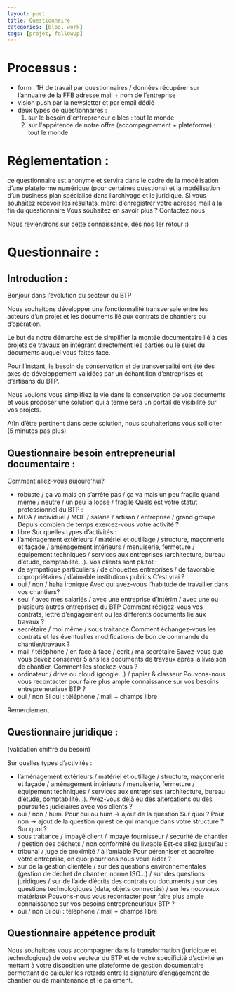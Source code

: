 ```yaml
---
layout: post
title: Questionnaire
categories: [blog, work]
tags: [projet, followup]
--- 
```

# Processus :

- form : 1H de travail par questionnaires / données récupérer sur l’annuaire de la FFB adresse mail + nom de l’entreprise 
- vision push par la newsletter et par email dédié
- deux types de questionnaires : 
	1. sur le besoin d'entrepreneur cibles : tout le monde
	2. sur l'appétence de notre offre (accompagnement + plateforme) : tout le monde


<!-- readmore -->

# Réglementation :

 ce questionnaire est anonyme et servira dans le cadre de la modélisation d’une plateforme numérique (pour certaines questions) et la modélisation d’un business plan spécialisé dans l’archivage et le juridique.
 Si vous souhaitez recevoir les résultats, merci d’enregistrer votre adresse mail à la fin du questionnaire
 Vous souhaitez en savoir plus ? Contactez nous

Nous reviendrons sur cette connaissance, dés nos 1er retour :)

# Questionnaire :

## Introduction :

Bonjour dans l’évolution du secteur du BTP 

Nous souhaitons développer une fonctionnalité transversale entre les acteurs d’un projet et les documents lié aux contrats de chantiers ou d’opération.

Le but de notre démarche est de simplifier la montée documentaire lié à des projets de travaux en intégrant directement les parties ou le sujet du documents  auquel vous faites face. 

Pour l’instant, le besoin de conservation et de transversalité ont été des axes de développement validées par un échantillon d’entreprises et d’artisans du BTP.

Nous voulons vous simplifiez la vie dans la conservation de vos documents et vous proposer une solution qui à terme sera un portail de visibilité sur vos projets.

Afin d’être pertinent dans cette solution, nous souhaiterions vous solliciter (5 minutes pas plus) 


## Questionnaire besoin entrepreneurial documentaire : 

Comment allez-vous aujourd’hui? 
- robuste / ça va mais on s’arrête pas / ça va mais un peu fragile quand même / neutre / un peu la loose / fragile
Quels est votre statut professionnel du BTP : 
- MOA / individuel / MOE / salarié / artisan / entreprise / grand groupe 
Depuis combien de temps exercez-vous votre activité ?
- libre
Sur quelles types d’activités :
- l’aménagement extérieurs / matériel et outillage / structure, maçonnerie et façade / aménagement intérieurs / menuiserie, fermeture / équipement techniques / services aux entreprises (architecture, bureau d’étude, comptabilité…).
Vos clients sont plutôt :
- de sympatique particuliers / de chouettes entreprises / de favorable copropriétaires / d’aimable institutions publics
C’est vrai ? 
- oui / non / haha ironique
Avec qui avez-vous l’habitude de travailler dans vos chantiers?
- seul / avec mes salariés / avec une entreprise d’intérim / avec une ou plusieurs autres entreprises du BTP 
Comment rédigez-vous vos contrats, lettre d’engagement ou les différents documents lié aux travaux ?
- secrétaire / moi même / sous traitance
Comment échangez-vous les contrats et les éventuelles modifications de bon de commande de chantier/travaux ?
- mail / téléphone / en face à face / écrit / ma secrétaire
Savez-vous que vous devez conserver 5 ans les documents de travaux après la livraison de chantier. Comment les stockez-vous ?
- ordinateur / drive ou cloud (google…) / papier & classeur
Pouvons-nous vous recontacter pour faire plus ample connaissance sur vos besoins entrepreneuriaux BTP ?
- oui / non 
Si oui : téléphone / mail + champs libre

Remerciement

## Questionnaire juridique : 
(validation chiffré du besoin)

Sur quelles types d’activités :
- l’aménagement extérieurs / matériel et outillage / structure, maçonnerie et façade / aménagement intérieurs / menuiserie, fermeture / équipement techniques / services aux entreprises (architecture, bureau d’étude, comptabilité…).
Avez-vous déjà eu des altercations ou des poursuites judiciaires avec vos clients ?
- oui / non / hum.
Pour oui ou hum -> ajout de la question Sur quoi ?
Pour non -> ajout de la question qu’est ce qui manque dans votre structure ?
Sur quoi ?
- sous traitance / impayé client / impayé fournisseur / sécurité de chantier / gestion des déchets / non conformité du livrable
Est-ce allez jusqu’au :
- tribunal / juge de proximité / à l’amiable 
Pour pérenniser et accroître votre entreprise, en quoi pourrions nous vous aider ? 
- sur de la gestion clientèle / sur des questions environnementales (gestion de déchet de chantier, norme ISO…) / sur des questions juridiques / sur de l’aide d’écrits des contrats ou documents / sur des questions technologiques (data, objets connectés) / sur les nouveaux matériaux
Pouvons-nous vous recontacter pour faire plus ample connaissance sur vos besoins entrepreneuriaux BTP ?
- oui / non 
Si oui : téléphone / mail + champs libre

## Questionnaire appétence produit 
Nous souhaitons vous accompagner dans la transformation (juridique et technologique) de votre secteur du BTP et de votre spécificité d’activité en mettant à votre disposition une plateforme de gestion documentaire permettant de calculer les retards entre la signature d’engagement de chantier ou de maintenance et le paiement.